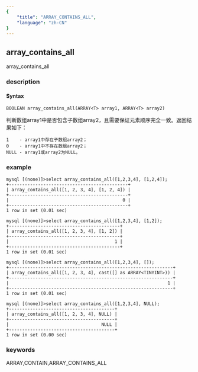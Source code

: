 ```yaml
---
{
    "title": "ARRAY_CONTAINS_ALL",
    "language": "zh-CN"
}
---
```


<!-- 
Licensed to the Apache Software Foundation (ASF) under one
or more contributor license agreements.  See the NOTICE file
distributed with this work for additional information
regarding copyright ownership.  The ASF licenses this file
to you under the Apache License, Version 2.0 (the
"License"); you may not use this file except in compliance
with the License.  You may obtain a copy of the License at

  http://www.apache.org/licenses/LICENSE-2.0

Unless required by applicable law or agreed to in writing,
software distributed under the License is distributed on an
"AS IS" BASIS, WITHOUT WARRANTIES OR CONDITIONS OF ANY
KIND, either express or implied.  See the License for the
specific language governing permissions and limitations
under the License.
-->

## array_contains_all

array_contains_all

### description

#### Syntax

`BOOLEAN array_contains_all(ARRAY<T> array1, ARRAY<T> array2)`

判断数组array1中是否包含子数组array2，且需要保证元素顺序完全一致。返回结果如下：

```
1    - array1中存在子数组array2；
0    - array1中不存在数组array2；
NULL - array1或array2为NULL。
```

### example

```
mysql [(none)]>select array_contains_all([1,2,3,4], [1,2,4]);
+---------------------------------------------+
| array_contains_all([1, 2, 3, 4], [1, 2, 4]) |
+---------------------------------------------+
|                                           0 |
+---------------------------------------------+
1 row in set (0.01 sec)

mysql [(none)]>select array_contains_all([1,2,3,4], [1,2]);
+------------------------------------------+
| array_contains_all([1, 2, 3, 4], [1, 2]) |
+------------------------------------------+
|                                        1 |
+------------------------------------------+
1 row in set (0.01 sec)

mysql [(none)]>select array_contains_all([1,2,3,4], []);
+--------------------------------------------------------------+
| array_contains_all([1, 2, 3, 4], cast([] as ARRAY<TINYINT>)) |
+--------------------------------------------------------------+
|                                                            1 |
+--------------------------------------------------------------+
1 row in set (0.01 sec)

mysql [(none)]>select array_contains_all([1,2,3,4], NULL);
+----------------------------------------+
| array_contains_all([1, 2, 3, 4], NULL) |
+----------------------------------------+
|                                   NULL |
+----------------------------------------+
1 row in set (0.00 sec)
```

### keywords

ARRAY,CONTAIN,ARRAY_CONTAINS_ALL
